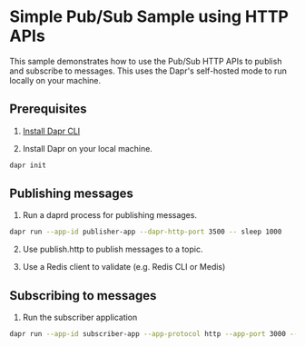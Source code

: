 # Simple Pub/Sub Sample using HTTP APIs

This sample demonstrates how to use the Pub/Sub HTTP APIs to publish and subscribe to messages. This uses the Dapr's self-hosted mode to run locally on your machine.

## Prerequisites

1. [Install Dapr CLI](https://docs.dapr.io/getting-started/install-dapr-cli/)

2. Install Dapr on your local machine.
```bash
dapr init
```

## Publishing messages

1. Run a daprd process for publishing messages.
```bash
dapr run --app-id publisher-app --dapr-http-port 3500 -- sleep 1000
```

2. Use publish.http to publish messages to a topic.

3. Use a Redis client to validate (e.g. Redis CLI or Medis)

## Subscribing to messages

1. Run the subscriber application
```bash
dapr run --app-id subscriber-app --app-protocol http --app-port 3000 -- python3 subscriber.py
```

